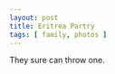 ```yaml
---
layout: post
title: Eritrea Partry
tags: [ family, photos ]
---
```


They sure can throw one. 

<script src="https://cdn.jsdelivr.net/npm/publicalbum@latest/embed-ui.min.js" async></script>
<div class="pa-gallery-player-widget" style="width:100%; height:480px; display:none;"
  data-link="https://photos.app.goo.gl/3GATNYG8nEk6fRZF8"
  data-title="Party Eritrean style"
  data-description="6 new items added to shared album">
  <object data="https://lh3.googleusercontent.com/dsvszsyh_U6W-AEjy2jsNZAgGK_JjnHVD-PiNuK1aTatzoT9F5WgN0Kw77hYm4cxEO9ZCy9FIOCKGpZkfZQP5gUCOUbxGCAWYrLUDTIXIjuPz8V8nqoOUL0siQ2dskpSLqvspu7NAaY=w1920-h1080"></object>
  <object data="https://lh3.googleusercontent.com/yQPB2ltKVTUlG4rA4kCAN35RxyO4Jp6s_m0H6MaDmsnnJhTb5tAytn2XmpUIeVe3Qw5ucTMPwfL_45Ujo_PIpMVqIapT617qV-xGJ64Cx8u_DXTDL9PHu-xGo5oLR8P__KvjRWslK-U=w1920-h1080"></object>
  <object data="https://lh3.googleusercontent.com/r3sjI5usGwVBrpc3UIYo-rwVnDTt2LOpJtplwu7dW643r6wcT7TCbiotQ-fIjVozVQLU4Glfp67Ve74F8_xCBHG2x57zvFtvEAx4JyxzwmqkrszWPRV5rPUnPW2NPr-pILIoT4oHg5k=w1920-h1080"></object>
  <object data="https://lh3.googleusercontent.com/Zs6Ap1LbmN9fLUeqrIhwR4bedEwW3506b7DXb3DgwIr2QGIJxHzKnGk43NZ0iNg9TDlclmVoDCZKEWf6NSkPHSa-GJ-HzROPe7MhEjWQexwfrI0ZbjhJG8H48HLVUeKEa1tcNoWsXkA=w1920-h1080"></object>
  <object data="https://lh3.googleusercontent.com/SKAKF6jF1hoQQg54MswP8OTVVWaJPHhwyoPW9s52Rkpi0I26XRqsKcYVICOrajc3GMjB9eYWLLCvUnLNC5kpZanJg6BgVQk5YDDqqkNWDaNOysPpBki1Ancq6uroKveoRVLrMpBX2T4=w1920-h1080"></object>
  <object data="https://lh3.googleusercontent.com/ExVCuHRi4KXxh2zZs0HdkQ1qUlvxpoJ2sR6uXOxijZuADDtnILpAE--h6s4WHPcDwZKc5I1Ml67Kx5LxcIXg0vxwcru6cau-IgjIAK3gQ70YEs2on3dToMWCzIqrPQKevCY8cdcpGBg=w1920-h1080"></object>
</div>
